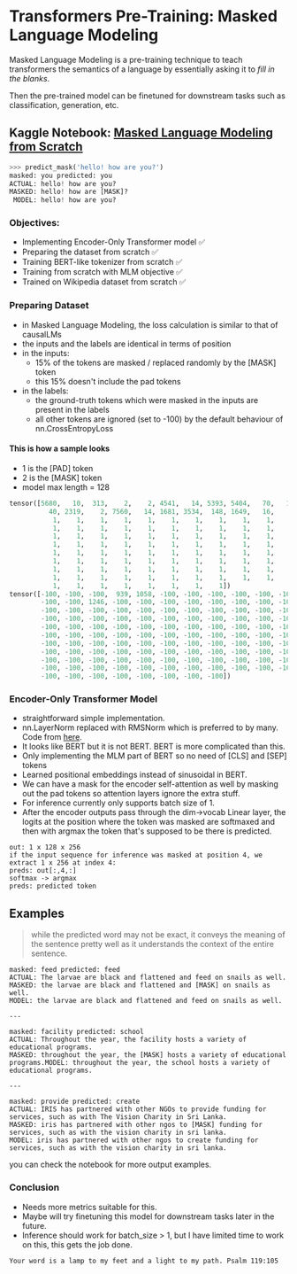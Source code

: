 # Transformers Pre-Training: Masked Language Modeling

Masked Language Modeling is a pre-training technique to teach transformers the semantics of a language by essentially asking it to *fill in the blanks*.

Then the pre-trained model can be finetuned for downstream tasks such as classification, generation, etc.

## Kaggle Notebook: [Masked Language Modeling from Scratch](https://www.kaggle.com/shreydan/masked-language-modeling-from-scratch)

```py
>>> predict_mask('hello! how are you?')
masked: you predicted: you
ACTUAL: hello! how are you?
MASKED: hello! how are [MASK]?                                        
 MODEL: hello! how are you?

```

### Objectives:

- Implementing Encoder-Only Transformer model ✅️
- Preparing the dataset from scratch ✅️
- Training BERT-like tokenizer from scratch ✅️
- Training from scratch with MLM objective ✅️
- Trained on Wikipedia dataset from scratch ✅️

### Preparing Dataset

- in Masked Language Modeling, the loss calculation is similar to that of causalLMs
- the inputs and the labels are identical in terms of position
- in the inputs:
    - 15% of the tokens are masked / replaced randomly by the [MASK] token
    - this 15% doesn't include the pad tokens
- in the labels:
    - the ground-truth tokens which were masked in the inputs are present in the labels
    - all other tokens are ignored (set to -100) by the default behaviour of nn.CrossEntropyLoss

#### This is how a sample looks

- 1 is the [PAD] token
- 2 is the [MASK] token
- model max length = 128

```py
tensor([5680,   10,  313,    2,    2, 4541,   14, 5393, 5404,   70,   11,  153,
          40, 2319,    2, 7560,   14, 1681, 3534,  148, 1649,   16,    1,    1,
           1,    1,    1,    1,    1,    1,    1,    1,    1,    1,    1,    1,
           1,    1,    1,    1,    1,    1,    1,    1,    1,    1,    1,    1,
           1,    1,    1,    1,    1,    1,    1,    1,    1,    1,    1,    1,
           1,    1,    1,    1,    1,    1,    1,    1,    1,    1,    1,    1,
           1,    1,    1,    1,    1,    1,    1,    1,    1,    1,    1,    1,
           1,    1,    1,    1,    1,    1,    1,    1,    1,    1,    1,    1,
           1,    1,    1,    1,    1,    1,    1,    1,    1,    1,    1,    1,
           1,    1,    1,    1,    1,    1,    1,    1,    1,    1,    1,    1,
           1,    1,    1,    1,    1,    1,    1,    1])
tensor([-100, -100, -100,  939, 1058, -100, -100, -100, -100, -100, -100, -100,
        -100, -100, 1246, -100, -100, -100, -100, -100, -100, -100, -100, -100,
        -100, -100, -100, -100, -100, -100, -100, -100, -100, -100, -100, -100,
        -100, -100, -100, -100, -100, -100, -100, -100, -100, -100, -100, -100,
        -100, -100, -100, -100, -100, -100, -100, -100, -100, -100, -100, -100,
        -100, -100, -100, -100, -100, -100, -100, -100, -100, -100, -100, -100,
        -100, -100, -100, -100, -100, -100, -100, -100, -100, -100, -100, -100,
        -100, -100, -100, -100, -100, -100, -100, -100, -100, -100, -100, -100,
        -100, -100, -100, -100, -100, -100, -100, -100, -100, -100, -100, -100,
        -100, -100, -100, -100, -100, -100, -100, -100, -100, -100, -100, -100,
        -100, -100, -100, -100, -100, -100, -100, -100])
```


### Encoder-Only Transformer Model

- straightforward simple implementation.
- nn.LayerNorm replaced with RMSNorm which is preferred to by many. Code from [here](https://github.com/bzhangGo/rmsnorm/blob/master/rmsnorm_torch.py).
- It looks like BERT but it is not BERT. BERT is more complicated than this.
- Only implementing the MLM part of BERT so no need of [CLS] and [SEP] tokens
- Learned positional embeddings instead of sinusoidal in BERT.
- We can have a mask for the encoder self-attention as well by masking out the pad tokens so attention layers ignore the extra stuff.
- For inference currently only supports batch size of 1.
- After the encoder outputs pass through the dim->vocab Linear layer, the logits at the position where the token was masked are softmaxed and then with argmax the token that's supposed to be there is predicted.

```
out: 1 x 128 x 256
if the input sequence for inference was masked at position 4, we extract 1 x 256 at index 4:
preds: out[:,4,:]
softmax -> argmax
preds: predicted token
```

## Examples
> while the predicted word may not be exact, it conveys the meaning of the sentence pretty well as it understands the context of the entire sentence.

```
masked: feed predicted: feed
ACTUAL: The larvae are black and flattened and feed on snails as well.
MASKED: the larvae are black and flattened and [MASK] on snails as well.                                
MODEL: the larvae are black and flattened and feed on snails as well.

---

masked: facility predicted: school
ACTUAL: Throughout the year, the facility hosts a variety of educational programs.
MASKED: throughout the year, the [MASK] hosts a variety of educational programs.MODEL: throughout the year, the school hosts a variety of educational programs.

---

masked: provide predicted: create
ACTUAL: IRIS has partnered with other NGOs to provide funding for services, such as with The Vision Charity in Sri Lanka.
MASKED: iris has partnered with other ngos to [MASK] funding for services, such as with the vision charity in sri lanka.                       
MODEL: iris has partnered with other ngos to create funding for services, such as with the vision charity in sri lanka.

```

you can check the notebook for more output examples.

### Conclusion

- Needs more metrics suitable for this.
- Maybe will try finetuning this model for downstream tasks later in the future.
- Inference should work for batch_size > 1, but I have limited time to work on this, this gets the job done.

```
Your word is a lamp to my feet and a light to my path. Psalm 119:105
```
